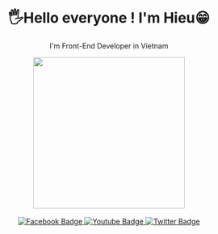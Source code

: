 <div id="header" align="center">
  <h1 align="center">🖐Hello everyone ! I'm Hieu😁</h1>
  <p align="center">I'm Front-End Developer in Vietnam</p>
  <img src="https://media.giphy.com/media/Y4ak9Ki2GZCbJxAnJD/giphy.gif" width="300"/>
</div>
&nbsp;
<div id="badges" align="center">
  <a href="https://www.facebook.com/hieu.tranminhhcm/" target="_blank">
    <img src="https://img.shields.io/badge/Facebook-4267B2?style=for-the-badge&logo=facebook&logoColor=white" alt="Facebook Badge"/>
  </a>
  <a href="your-youtube-URL" target="_blank">
    <img src="https://img.shields.io/badge/YouTube-red?style=for-the-badge&logo=youtube&logoColor=white" alt="Youtube Badge"/>
  </a>
  <a href="your-twitter-URL" target="_blank">
    <img src="https://img.shields.io/badge/Twitter-blue?style=for-the-badge&logo=twitter&logoColor=white" alt="Twitter Badge"/>
  </a>
</div>
